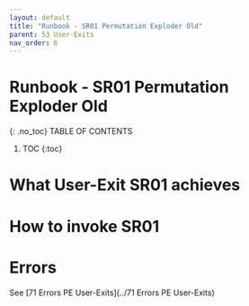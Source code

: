 ```yaml
---
layout: default
title: "Runbook - SR01 Permutation Exploder Old"
parent: 53 User-Exits
nav_order: 6
---
```


# Runbook - SR01 Permutation Exploder Old
{: .no_toc}
TABLE OF CONTENTS 
1. TOC
{:toc}  

# What User-Exit SR01 achieves

# How to invoke SR01

# Errors
See [71 Errors PE User-Exits](../71 Errors PE User-Exits)

